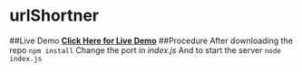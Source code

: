 # urlShortner
##Live Demo
**[Click Here for Live Demo](https://synday-f21da.web.app/)**
##Procedure
After downloading the repo
```npm install```
Change the port in *index.js*
And to start the server
```node index.js```
